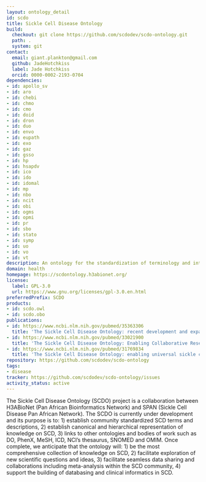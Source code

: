 ```yaml
---
layout: ontology_detail
id: scdo
title: Sickle Cell Disease Ontology
build:
  checkout: git clone https://github.com/scdodev/scdo-ontology.git
  path: .
  system: git
contact:
  email: giant.plankton@gmail.com
  github: JadeHotchkiss
  label: Jade Hotchkiss
  orcid: 0000-0002-2193-0704
dependencies:
- id: apollo_sv
- id: aro
- id: chebi
- id: chmo
- id: cmo
- id: doid
- id: dron
- id: duo
- id: envo
- id: eupath
- id: exo
- id: gaz
- id: gsso
- id: hp
- id: hsapdv
- id: ico
- id: ido
- id: idomal
- id: mp
- id: nbo
- id: ncit
- id: obi
- id: ogms
- id: opmi
- id: pr
- id: sbo
- id: stato
- id: symp
- id: uo
- id: vo
- id: vt
description: An ontology for the standardization of terminology and integration of knowledge about Sickle Cell Disease.
domain: health
homepage: https://scdontology.h3abionet.org/
license:
  label: GPL-3.0
  url: https://www.gnu.org/licenses/gpl-3.0.en.html
preferredPrefix: SCDO
products:
- id: scdo.owl
- id: scdo.obo
publications:
- id: https://www.ncbi.nlm.nih.gov/pubmed/35363306
  title: 'The Sickle Cell Disease Ontology: recent development and expansion of the universal sickle cell knowledge representation.'
- id: https://www.ncbi.nlm.nih.gov/pubmed/33021900
  title: 'The Sickle Cell Disease Ontology: Enabling Collaborative Research and Co-Designing of New Planetary Health Applications.'
- id: https://www.ncbi.nlm.nih.gov/pubmed/31769834
  title: 'The Sickle Cell Disease Ontology: enabling universal sickle cell-based knowledge representation.'
repository: https://github.com/scdodev/scdo-ontology
tags:
- disease
tracker: https://github.com/scdodev/scdo-ontology/issues
activity_status: active
---
```


The Sickle Cell Disease Ontology (SCDO) project is a collaboration between H3ABioNet (Pan African Bioinformatics Network) and SPAN (Sickle Cell Disease Pan African Network). The SCDO is currently under development and its purpose is to: 1) establish community standardized SCD terms and descriptions, 2) establish canonical and hierarchical representation of knowledge on SCD, 3) links to other ontologies and bodies of work such as DO, PhenX, MeSH, ICD, NCI’s thesaurus, SNOMED and OMIM. Once complete, we anticipate that the ontology will: 1) be the most comprehensive collection of knowledge on SCD, 2) facilitate exploration of new scientific questions and ideas, 3) facilitate seamless data sharing and collaborations including meta-analysis within the SCD community, 4) support the building of databasing and clinical informatics in SCD.
